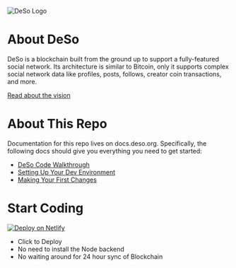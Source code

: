 ![DeSo Logo](src/assets/diamond/camelcase_logo.svg)

# About DeSo
DeSo is a blockchain built from the ground up to support a fully-featured
social network. Its architecture is similar to Bitcoin, only it supports complex
social network data like profiles, posts, follows, creator coin transactions, and
more.

[Read about the vision](https://docs.deso.org/#the-ultimate-vision)

# About This Repo
Documentation for this repo lives on docs.deso.org. Specifically, the following
docs should give you everything you need to get started:
* [DeSo Code Walkthrough](https://docs.deso.org/code/walkthrough)
* [Setting Up Your Dev Environment](https://docs.deso.org/code/dev-setup)
* [Making Your First Changes](https://docs.deso.org/code/making-your-first-changes)

# Start Coding

[![Deploy on Netlify](https://www.netlify.com/img/deploy/button.svg)](https://app.netlify.com/start/deploy?repository=https://github.com/jsonpreet/diamond-frontend)

* Click to Deploy
* No need to install the Node backend
* No waiting around for 24 hour sync of Blockchain

